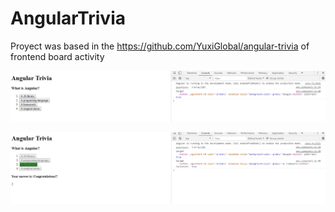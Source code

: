 # AngularTrivia

Proyect was based in the https://github.com/YuxiGlobal/angular-trivia of frontend board activity

![Question](https://github.com/sebasvalencia/1.angular-trivia/blob/master/src/assets/screenshot/1_1.PNG)

![Answer](https://github.com/sebasvalencia/1.angular-trivia/blob/master/src/assets/screenshot/1_2.PNG)
